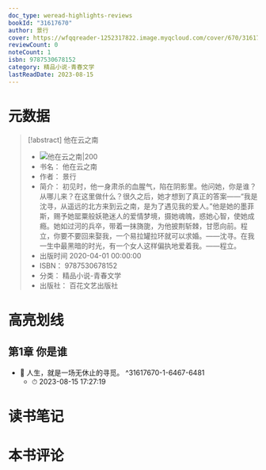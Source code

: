 ```yaml
---
doc_type: weread-highlights-reviews
bookId: "31617670"
author: 景行
cover: https://wfqqreader-1252317822.image.myqcloud.com/cover/670/31617670/t7_31617670.jpg
reviewCount: 0
noteCount: 1
isbn: 9787530678152
category: 精品小说-青春文学
lastReadDate: 2023-08-15
---
```

# 元数据
> [!abstract] 他在云之南
> - ![ 他在云之南|200](https://wfqqreader-1252317822.image.myqcloud.com/cover/670/31617670/t7_31617670.jpg)
> - 书名： 他在云之南
> - 作者： 景行
> - 简介： 初见时，他一身肃杀的血腥气，陷在阴影里。他问她，你是谁？从哪儿来？在这里做什么？很久之后，她才想到了真正的答案——“我是沈寻，从遥远的北方来到云之南，是为了遇见我的爱人。”他是她的墨菲斯，赐予她罂粟般妖艳迷人的爱情梦境，摄她魂魄，惑她心智，使她成瘾。她如过河的兵卒，带着一抹旖旎，为他披荆斩棘，甘愿向前。程立，你要不要回来娶我，一个易拉罐拉环就可以求婚。——沈寻。在我一生中最黑暗的时光，有一个女人这样偏执地爱着我。——程立。
> - 出版时间 2020-04-01 00:00:00
> - ISBN： 9787530678152
> - 分类： 精品小说-青春文学
> - 出版社： 百花文艺出版社


# 高亮划线

## 第1章 你是谁


- 📌 人生，就是一场无休止的寻觅。 ^31617670-1-6467-6481
    - ⏱ 2023-08-15 17:27:19 
# 读书笔记

# 本书评论
